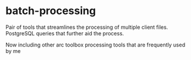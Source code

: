 # batch-processing
Pair of tools that streamlines the processing of multiple client files.
PostgreSQL queries that further aid the process.

Now including other arc toolbox processing tools that are frequently used by me
